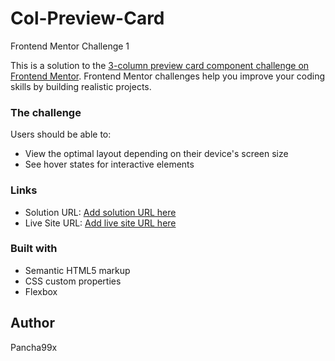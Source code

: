 # Col-Preview-Card
Frontend Mentor Challenge 1

This is a solution to the [3-column preview card component challenge on Frontend Mentor](https://www.frontendmentor.io/challenges/3column-preview-card-component-pH92eAR2-). Frontend Mentor challenges help you improve your coding skills by building realistic projects.

### The challenge

Users should be able to:

- View the optimal layout depending on their device's screen size
- See hover states for interactive elements

### Links

- Solution URL: [Add solution URL here](https://github.com/Pancha99x/Col-Preview-Card)
- Live Site URL: [Add live site URL here](https://pancha99x.github.io/Col-Preview-Card/)

### Built with

- Semantic HTML5 markup
- CSS custom properties
- Flexbox

## Author

  Pancha99x
